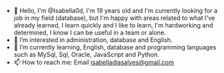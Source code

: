 - 👋 Hello, I'm @Isabella0d, I'm 19 years old and I'm currently looking for a job in my field (database), but I'm happy with areas related to what I've already learned, I learn quickly and I like to learn, I'm hardworking and determined, I know I can be useful in a team or alone.
- 👀 I’m interested in 
administration, database and English.
- 🌱 I’m currently learning, English, database and programming languages ​​such as MySql, Sql, Oracle, JavaScript and Python.
- 📫 How to reach me: Email isabelladiasalves@gmail.com


<!---
Isabella0d/Isabella0d is a ✨ special ✨ repository because its `README.md` (this file) appears on your GitHub profile.
You can click the Preview link to take a look at your changes.
--->
